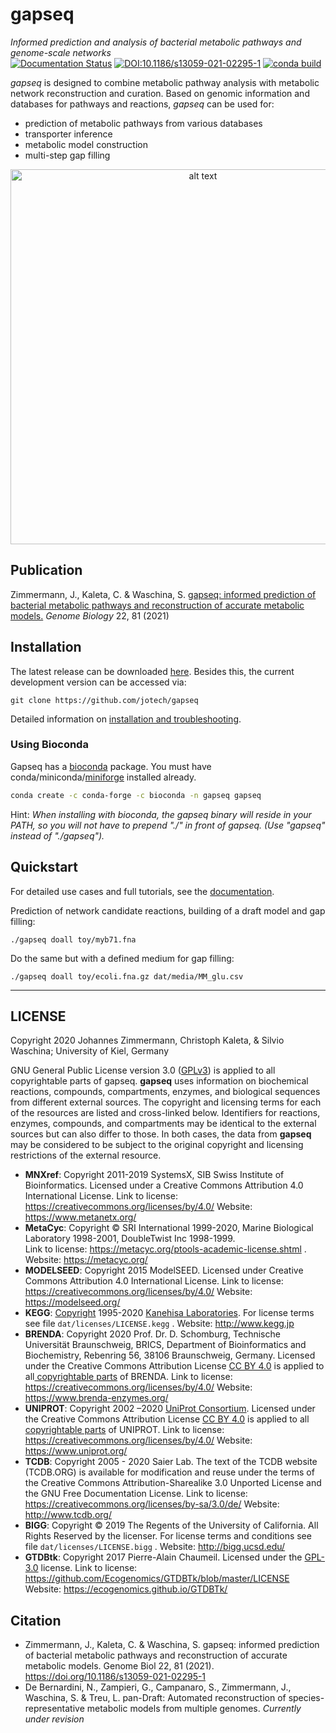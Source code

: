 # gapseq
_Informed prediction and analysis of bacterial metabolic pathways and genome-scale networks_  
[![Documentation Status](https://readthedocs.org/projects/gapseq/badge/?version=latest)](https://gapseq.readthedocs.io/en/latest/?badge=latest)
[![DOI:10.1186/s13059-021-02295-1](https://zenodo.org/badge/DOI/10.1186/s13059-021-02295-1.svg)](https://doi.org/10.1186/s13059-021-02295-1) [![conda build](https://img.shields.io/conda/v/bioconda/gapseq)](https://bioconda.github.io/recipes/gapseq/README.html)


_gapseq_ is designed to combine metabolic pathway analysis with metabolic network reconstruction and curation.
Based on genomic information and databases for pathways and reactions, _gapseq_ can be used for:
- prediction of metabolic pathways from various databases
- transporter inference
- metabolic model construction
- multi-step gap filling 

<p align="center">
<img src="https://github.com/jotech/gapseq/raw/master/docs/gfx/flowchart.png" alt="alt text" title="Title" width="600">
</p>

## Publication
Zimmermann, J., Kaleta, C. & Waschina, S. [gapseq: informed prediction of bacterial metabolic pathways and reconstruction of accurate metabolic models.](https://doi.org/10.1186/s13059-021-02295-1) *Genome Biology* 22, 81 (2021)


## Installation
The latest release can be downloaded [here](https://github.com/jotech/gapseq/releases).
Besides this, the current development version can be accessed via:
```
git clone https://github.com/jotech/gapseq
```
Detailed information on [installation and troubleshooting](https://github.com/jotech/gapseq/blob/master/docs/install.md).

### Using Bioconda
Gapseq has a [bioconda](https://anaconda.org/bioconda/gapseq) package. You must have conda/miniconda/[miniforge](https://github.com/conda-forge/miniforge#install) installed already.
```bash
conda create -c conda-forge -c bioconda -n gapseq gapseq
```

Hint: _When installing with bioconda, the gapseq binary will reside in your PATH, so you will not have to prepend "./" in front of gapseq. (Use "gapseq" instead of "./gapseq")._


## Quickstart
For detailed use cases and full tutorials, see the [documentation](https://gapseq.readthedocs.io/).

Prediction of network candidate reactions, building of a draft model and gap filling:
```
./gapseq doall toy/myb71.fna
```
Do the same but with a defined medium for gap filling:
```
./gapseq doall toy/ecoli.fna.gz dat/media/MM_glu.csv
```


------

## LICENSE

Copyright 2020 Johannes Zimmermann, Christoph Kaleta, & Silvio Waschina; University of Kiel, Germany

GNU General Public License version 3.0 ([GPLv3](https://www.gnu.org/licenses/gpl-3.0.html)) is applied to all copyrightable parts of gapseq. **gapseq** uses information on biochemical reactions, compounds, compartments, enzymes, and biological sequences from different external sources. The copyright and licensing terms for each of the resources are listed and cross-linked below. Identifiers for reactions, enzymes, compounds, and compartments may be identical to the external sources but can also differ to those. In both cases, the data from **gapseq** may be considered to be subject to the original copyright and licensing restrictions of the external resource.

- **MNXref**: Copyright 2011-2019 SystemsX, SIB Swiss Institute of Bioinformatics. 
  Licensed under a Creative Commons Attribution 4.0 International License.
  Link to license: https://creativecommons.org/licenses/by/4.0/
  Website: https://www.metanetx.org/
- **MetaCyc**: Copyright © SRI International 1999-2020, Marine Biological Laboratory  1998-2001, DoubleTwist Inc 1998-1999.  
  Link to license: https://metacyc.org/ptools-academic-license.shtml .
  Website: https://metacyc.org/
- **MODELSEED**: Copyright 2015 ModelSEED.
  Licensed under Creative Commons  Attribution 4.0 International License.
  Link to license: https://creativecommons.org/licenses/by/4.0/ 
  Website: https://modelseed.org/
- **KEGG**: [Copyright](https://www.kegg.jp/kegg/legal.html) 1995-2020 [Kanehisa Laboratories](https://www.kanehisa.jp/).
  For license terms see file `dat/licenses/LICENSE.kegg` .
  Website: http://www.kegg.jp
- **BRENDA**: Copyright 2020 Prof. Dr. D. Schomburg, Technische Universität Braunschweig,  BRICS, Department of Bioinformatics and Biochemistry, Rebenring 56, 38106 Braunschweig, Germany.
  Licensed under the Creative Commons Attribution License [CC BY 4.0](https://creativecommons.org/licenses/by/4.0/) is applied to all[ copyrightable parts](https://wiki.creativecommons.org/wiki/Data#Can_databases_be_released_under_CC_licenses.3F) of BRENDA.
  Link to license: https://creativecommons.org/licenses/by/4.0/
  Website: https://www.brenda-enzymes.org/
- **UNIPROT**: Copyright 2002 –2020 [UniProt Consortium](https://www.uniprot.org/help/about).
  Licensed under the Creative Commons Attribution License [CC BY 4.0](https://creativecommons.org/licenses/by/4.0/) is applied to all[ copyrightable parts](https://wiki.creativecommons.org/wiki/Data#Can_databases_be_released_under_CC_licenses.3F) of UNIPROT.
  Link to license: https://creativecommons.org/licenses/by/4.0/
  Website: https://www.uniprot.org/
- **TCDB**: Copyright 2005 - 2020 Saier Lab.
  The text of the TCDB website (TCDB.ORG) is available for modification and reuse under  the terms of the Creative Commons Attribution-Sharealike 3.0 Unported  License and the GNU Free Documentation License.
  Link to license: https://creativecommons.org/licenses/by-sa/3.0/de/
  Website: http://www.tcdb.org/
- **BIGG**: Copyright © 2019 The Regents of the University of California. 
  All Rights Reserved by the licenser. For license terms and conditions see file `dat/licenses/LICENSE.bigg` .
  Website: http://bigg.ucsd.edu/
- **GTDBtk**: Copyright 2017 Pierre-Alain Chaumeil.
  Licensed under the [GPL-3.0](https://www.gnu.org/licenses/gpl-3.0.en.html) license.
  Link to license: https://github.com/Ecogenomics/GTDBTk/blob/master/LICENSE
  Website: https://ecogenomics.github.io/GTDBTk/

## Citation
- Zimmermann, J., Kaleta, C. & Waschina, S. gapseq: informed prediction of bacterial metabolic pathways and reconstruction of accurate metabolic models. Genome Biol 22, 81 (2021). https://doi.org/10.1186/s13059-021-02295-1
- De Bernardini, N., Zampieri, G., Campanaro, S., Zimmermann, J., Waschina, S. & Treu, L. pan-Draft: Automated reconstruction of species-representative metabolic models from multiple genomes. *Currently under revision*
